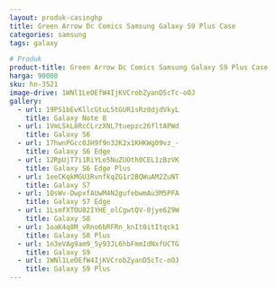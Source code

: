 ```yaml
---
layout: produk-casinghp
title: Green Arrow Dc Comics Samsung Galaxy S9 Plus Case
categories: samsung
tags: galaxy

# Produk
product-title: Green Arrow Dc Comics Samsung Galaxy S9 Plus Case
harga: 90000
sku: hn-3521
image-drive: 1WNl1LeOEfW4IjKVCrobZyanD5cTc-oOJ
gallery:
  - url: 19PS1bEvKllcGtuL5tGUR1sRz0djdVkyL
    title: Galaxy Note 8
  - url: 1VmLSkL8RcCLrzXNL7tuepzc26fltAPWd
    title: Galaxy S6
  - url: 17hwnPGcc0JH9f9n32K2x1KHKWg09vz_-
    title: Galaxy S6 Edge
  - url: 12RpUjT7i1RiYLe5NuZUOth0CEL1zBzVK
    title: Galaxy S6 Edge Plus
  - url: 1eeCKqkMGU3RvnfkqZG1r2BQWuAM2ZuNT
    title: Galaxy S7
  - url: 1OsWv-DwpxfAUwM4N2gufebwmAu3M5PFA
    title: Galaxy S7 Edge
  - url: 1LsmfXTOU82IYHE_olCgwtQV-0jye6Z9W
    title: Galaxy S8
  - url: 1oaK4q8M_vRno6bRFRn_knIt0itItqck1
    title: Galaxy S8 Plus
  - url: 1n3eVAg9am9_5y93JL6hbFmmIdNxfUCTG
    title: Galaxy S9
  - url: 1WNl1LeOEfW4IjKVCrobZyanD5cTc-oOJ
    title: Galaxy S9 Plus
---
```

